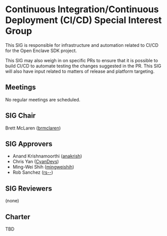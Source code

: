 Continuous Integration/Continuous Deployment (CI/CD) Special Interest Group
==========================================================================

This SIG is responsible for infrastructure and automation related to CI/CD for the Open Enclave SDK project.

This SIG may also weigh in on specific PRs to ensure that it is possible to build CI/CD to automate testing the changes suggested in the PR. This SIG will also have input related to matters of release and platform targeting.

Meetings
--------

No regular meetings are scheduled.

SIG Chair
---------

Brett McLaren ([brmclaren](https://github.com/brmclaren))

SIG Approvers
-------------

* Anand Krishnamoorthi ([anakrish](https://github.com/anakrish))
* Chris Yan ([CyanDevs](https://github.com/CyanDevs))
* Ming-Wei Shih ([mingweishih](https://github.com/mingweishih))
* Rob Sanchez ([rs--](https://github.com/rs--))

SIG Reviewers
-------------

(none)

Charter
-------

TBD
